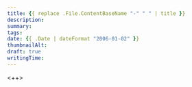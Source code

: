 ```yaml
---
title: {{ replace .File.ContentBaseName "-" " " | title }}
description:
summary:
tags:
date: {{ .Date | dateFormat "2006-01-02" }}
thumbnailAlt:
draft: true
writingTime:
---
```


<++>
